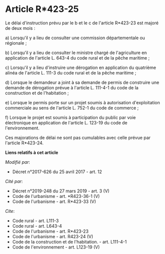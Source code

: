 # Article R*423-25

Le délai d'instruction prévu par le b et le c de l'article R*423-23 est majoré de deux mois : 

a) Lorsqu'il y a lieu de consulter une commission départementale ou régionale ; 

b) Lorsqu'il y a lieu de consulter le ministre chargé de l'agriculture en application de l'article L. 643-4 du code rural et
de la pêche maritime ; 

c) Lorsqu'il y a lieu d'instruire une dérogation en application du quatrième alinéa de l'article L. 111-3 du code rural et de
la pêche maritime ; 

d) Lorsque le demandeur a joint à sa demande de permis de construire une demande de dérogation prévue à l'article L. 111-4-1
du code de la construction et de l'habitation ; 

e) Lorsque le permis porte sur un projet soumis à autorisation d'exploitation commerciale au sens de l'article L. 752-1 du
code de commerce ; 

f) Lorsque le projet est soumis à participation du public par voie électronique en application de l'article L. 123-19 du code
de l'environnement. 

Ces majorations de délai ne sont pas cumulables avec celle prévue par l'article R*423-24.

**Liens relatifs à cet article**

_Modifié par_:

  - Décret n°2017-626 du 25 avril 2017 - art. 12

_Cité par_:

  - Décret n°2019-248 du 27 mars 2019 - art. 3 (V)
  - Code de l'urbanisme - art. *R423-36-1 (V)
  - Code de l'urbanisme - art. R*423-33 (V)

_Cite_:

  - Code rural - art. L111-3
  - Code rural - art. L643-4
  - Code de l'urbanisme - art. R*423-23
  - Code de l'urbanisme - art. R423-24 (V)
  - Code de la construction et de l'habitation. - art. L111-4-1
  - Code de l'environnement - art. L123-19 (V)
